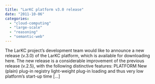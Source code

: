 ```yaml
---
title: "LarKC platform v3.0 release"
date: "2011-10-06"
categories: 
  - "cloud-computing"
  - "large-scale"
  - "reasoning"
  - "semantic-web"
---
```


The LarKC project’s development team would like to announce a new release (v.3.0) of the LarKC platform, which is available for downloading here. The new release is a considerable improvement of the previous release (v.2.5), with the following distinctive features: PLATFORM New (plain) plug-in registry light-weight plug-in loading and thus very low platform’s start-up time \[...\]
